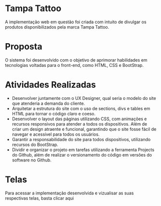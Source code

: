 # Tampa Tattoo

A implementação web em questão foi criada com intuito de divulgar os produtos disponibilizados pela marca Tampa Tattoo.

# Proposta

O sistema foi desenvolvido com o objetivo de aprimorar habilidades em tecnologias voltadas para o front-end, como HTML, CSS e BootStrap.

# Atividades Realizadas

* Desenvolver juntamente com o UX Designer, qual seria o modelo do site que atenderia a demanda do cliente.
* Arquitetar a estrutura do site com o uso de sections, divs e tables em HTML para tornar o código claro e coeso.
* Desenvolver o layout das páginas utilizando CSS, com animações e recursos responsivos para atender a todos os dispositivos. Além de criar um design atraente e funcional, garantindo que o site fosse fácil de navegar e acessível para todos os usuários.
* Garantir a responsabilidade do site para todos dispositivos, utilizando recursos do BootStrap.
* Dividir e organizar o projeto em tarefas utilizando a ferramenta Projects do Github, além de realizar o versionamento do código em versões do software no Github.

# Telas

Para acessar a implementação desenvolvida e vizualisar as suas respectivas telas, basta clicar aqui 

